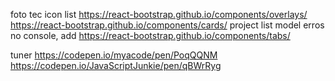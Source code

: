 foto
tec icon list  https://react-bootstrap.github.io/components/overlays/  https://react-bootstrap.github.io/components/cards/
project list model erros no console, add https://react-bootstrap.github.io/components/tabs/


tuner https://codepen.io/myacode/pen/PoqQQNM   https://codepen.io/JavaScriptJunkie/pen/qBWrRyg
